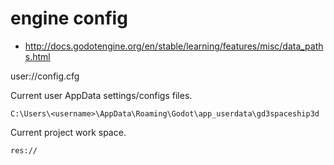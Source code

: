 # engine config

 * http://docs.godotengine.org/en/stable/learning/features/misc/data_paths.html

user://config.cfg


Current user AppData settings/configs files.

```
C:\Users\<username>\AppData\Roaming\Godot\app_userdata\gd3spaceship3d

```


Current project work space.
```
res://
```
